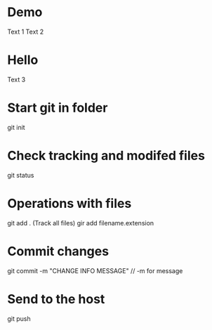 # Demo

Text 1
Text 2


# Hello

Text 3


# Start git in folder
git init

# Check tracking and modifed files
git status

# Operations with files
git add . (Track all files)
gir add filename.extension

# Commit changes
git commit -m "CHANGE INFO MESSAGE" // -m for message 

# Send to the host
git push